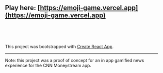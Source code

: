 ## Play here: [https://emoji-game.vercel.app](https://emoji-game.vercel.app)

<br />
<br />
<br />

This project was bootstrapped with [Create React App](https://github.com/facebookincubator/create-react-app).

---

Note: this project was a proof of concept for an in app gamified news experience for the CNN Moneystream app.
